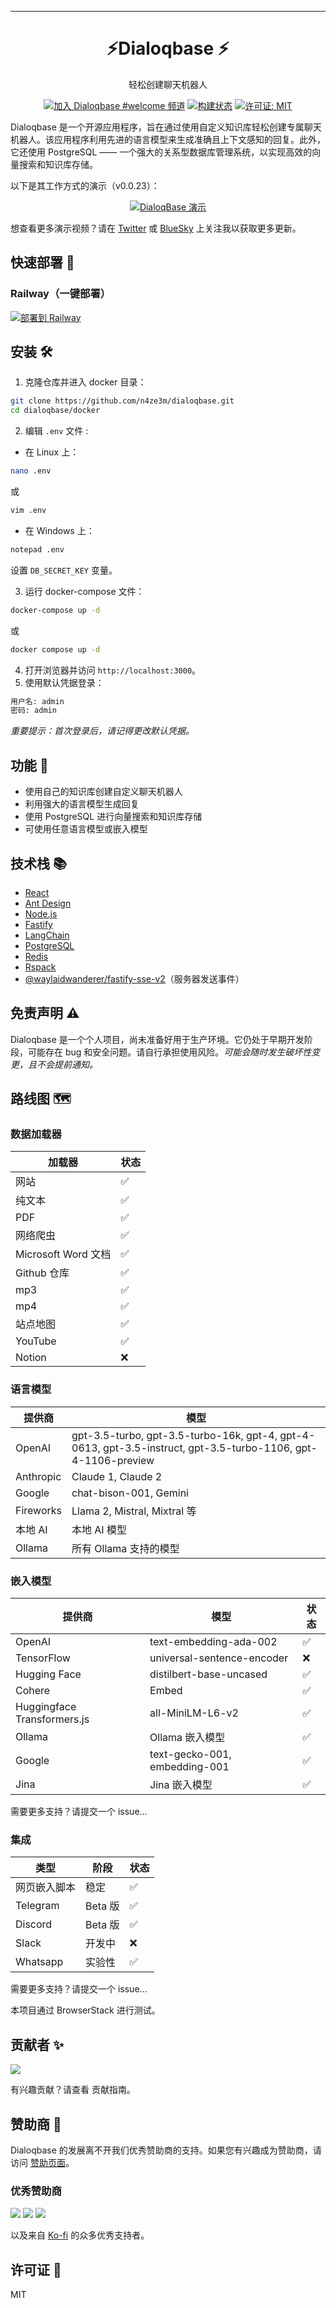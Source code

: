 ---
<h1 align="center">⚡Dialoqbase ⚡</h1>
<p align="center">
 轻松创建聊天机器人
</p>

<div align="center">

  [![加入 Dialoqbase #welcome 频道](https://img.shields.io/badge/discord-join%20chat-blue.svg)](https://discord.gg/SPE3npH7Wu)
  [![构建状态](https://github.com/n4ze3m/dialoqbase/actions/workflows/build.yml/badge.svg)](https://github.com/n4ze3m/dialoqbase/actions/workflows/build.yml)
  [![许可证: MIT](https://img.shields.io/github/license/n4ze3m/dialoqbase)](https://github.com/n4ze3m/dialoqbase/blob/master/LICENSE)

</div>

Dialoqbase 是一个开源应用程序，旨在通过使用自定义知识库轻松创建专属聊天机器人。该应用程序利用先进的语言模型来生成准确且上下文感知的回复。此外，它还使用 PostgreSQL —— 一个强大的关系型数据库管理系统，以实现高效的向量搜索和知识库存储。

以下是其工作方式的演示（v0.0.23）：

<div align="center">

[![DialoqBase 演示](https://img.youtube.com/vi/D3X3ZIYsT_w/0.jpg)](https://www.youtube.com/watch?v=D3X3ZIYsT_w)

</div>

想查看更多演示视频？请在 [Twitter](https://twitter.com/n4ze3m) 或 [BlueSky](https://bsky.app/profile/n4ze3m.com) 上关注我以获取更多更新。

## 快速部署 🚀

### Railway（一键部署）

[![部署到 Railway](https://railway.app/button.svg)](https://railway.app/template/TXdjD7?referralCode=olbszX)

## 安装 🛠️

1. 克隆仓库并进入 docker 目录：

```bash
git clone https://github.com/n4ze3m/dialoqbase.git
cd dialoqbase/docker
```

2. 编辑 `.env` 文件 <!--(更多详情请参阅 环境变量 部分)-->:

- 在 Linux 上：

```bash
nano .env
```

或

```bash
vim .env
```

- 在 Windows 上：

```bash
notepad .env
```

设置 `DB_SECRET_KEY` 变量。

3. 运行 docker-compose 文件：

```bash
docker-compose up -d
```

或

```bash
docker compose up -d
```

4. 打开浏览器并访问 `http://localhost:3000`。
5. 使用默认凭据登录：

```bash
用户名: admin
密码: admin
```

_重要提示：首次登录后，请记得更改默认凭据。_

## 功能 🚀

- 使用自己的知识库创建自定义聊天机器人
- 利用强大的语言模型生成回复
- 使用 PostgreSQL 进行向量搜索和知识库存储
- 可使用任意语言模型或嵌入模型

## 技术栈 📚

- [React](https://reactjs.org/)
- [Ant Design](https://ant.design/)
- [Node.js](https://nodejs.org/)
- [Fastify](https://www.fastify.io/)
- [LangChain](https://langchain.com/)
- [PostgreSQL](https://www.postgresql.org/)
- [Redis](https://redis.io/)
- [Rspack](https://rspack.dev)
- [@waylaidwanderer/fastify-sse-v2](https://github.com/waylaidwanderer/fastify-sse-v2)（服务器发送事件）

## 免责声明 ⚠️

Dialoqbase 是一个个人项目，尚未准备好用于生产环境。它仍处于早期开发阶段，可能存在 bug 和安全问题。请自行承担使用风险。_可能会随时发生破坏性变更，且不会提前通知。_

## 路线图 🗺️

### 数据加载器

| 加载器 | 状态 |
| ----------- |  ------ |
| 网站 | ✅ |
| 纯文本 |  ✅ |
| PDF |  ✅ |
| 网络爬虫 |  ✅ |
| Microsoft Word 文档 |  ✅ |
| Github 仓库 | ✅ |
| mp3 | ✅ |
| mp4 |  ✅ |
| 站点地图 |  ✅ |
| YouTube | ✅ |
| Notion |  ❌ |

### 语言模型

| 提供商 | 模型 |
| ----------- | ----------- |
| OpenAI | gpt-3.5-turbo, gpt-3.5-turbo-16k, gpt-4, gpt-4-0613, gpt-3.5-instruct, gpt-3.5-turbo-1106, gpt-4-1106-preview |
| Anthropic | Claude 1, Claude 2 |
| Google | chat-bison-001, Gemini |
| Fireworks | Llama 2, Mistral, Mixtral 等 |
| 本地 AI | 本地 AI 模型 |
| Ollama | 所有 Ollama 支持的模型 |

### 嵌入模型

| 提供商 | 模型 | 状态 |
| ----------- | ----------- | ------ |
| OpenAI | text-embedding-ada-002 | ✅ |
| TensorFlow | universal-sentence-encoder | ❌ |
| Hugging Face | distilbert-base-uncased | ✅ |
| Cohere | Embed | ✅ |
| Huggingface Transformers.js | all-MiniLM-L6-v2 | ✅ |
| Ollama | Ollama 嵌入模型 | ✅ |
| Google | text-gecko-001, embedding-001 | ✅ |
| Jina | Jina 嵌入模型 | ✅ |

需要更多支持？请提交一个 issue...

### 集成

| 类型 | 阶段 | 状态 |
| ----------- | ----------- | ------ |
| 网页嵌入脚本 | 稳定 | ✅ |
| Telegram | Beta 版 | ✅ |
| Discord | Beta 版 | ✅ |
| Slack | 开发中 | ❌ |
| Whatsapp | 实验性 | ✅ |

需要更多支持？请提交一个 issue...

本项目通过 BrowserStack 进行测试。

## 贡献者 ✨

<a href="https://github.com/n4ze3m/dialoqbase/graphs/contributors">
  <img src="https://contrib.rocks/image?repo=n4ze3m/dialoqbase" />
</a>

有兴趣贡献？请查看 贡献指南。

## 赞助商 💖

Dialoqbase 的发展离不开我们优秀赞助商的支持。如果您有兴趣成为赞助商，请访问 [赞助页面](https://github.com/sponsors/n4ze3m)。

### 优秀赞助商

<a href="https://github.com/mjtechguy" target="_blank"><img src="https://avatars.githubusercontent.com/u/29070994?s=64&v=4"></a>
<a href="https://github.com/senavi888" target="_blank"><img src="https://avatars.githubusercontent.com/u/161348858?s=64&v=4"></a>
<a href="https://github.com/FarazPatankar" target="_blank"><img src="https://avatars.githubusercontent.com/u/10681116?s=64&v=4"></a>

以及来自 [Ko-fi](https://ko-fi.com/n4ze3m) 的众多优秀支持者。

## 许可证 📝

MIT